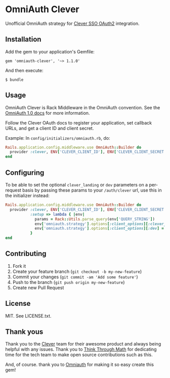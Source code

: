 # OmniAuth Clever

Unofficial OmniAuth strategy for [Clever SSO OAuth2](https://clever.com/developers/docs/oauth) integration.

## Installation

Add the gem to your application's Gemfile:

    gem 'omniauth-clever', '~> 1.1.0'

And then execute:

    $ bundle

## Usage

OmniAuth Clever is Rack Middleware in the OmniAuth convention. See the
[OmniAuth 1.0 docs](https://github.com/intridea/omniauth) for more information.

Follow the Clever OAuth docs to register your application, set callback URLs,
and get a client ID and client secret.

Example: In `config/initializers/omniauth.rb`, do:

```ruby
Rails.application.config.middleware.use OmniAuth::Builder do
  provider :clever, ENV['CLEVER_CLIENT_ID'], ENV['CLEVER_CLIENT_SECRET']
end
```

## Configuring

To be able to set the optional `clever_landing` or `dev` parameters on a
per-request basis by passing these params to your `/auth/clever` url, use
this in the initializer instead:

```ruby
Rails.application.config.middleware.use OmniAuth::Builder do
  provider :clever, ENV['CLEVER_CLIENT_ID'], ENV['CLEVER_CLIENT_SECRET'],
           :setup => lambda { |env|
             params = Rack::Utils.parse_query(env['QUERY_STRING'])
             env['omniauth.strategy'].options[:client_options][:clever_landing] = params['clever_landing']
             env['omniauth.strategy'].options[:client_options][:dev] = params['dev']
           }
end
```

## Contributing

1. Fork it
2. Create your feature branch (`git checkout -b my-new-feature`)
3. Commit your changes (`git commit -am 'Add some feature'`)
4. Push to the branch (`git push origin my-new-feature`)
5. Create new Pull Request

## License

MIT. See LICENSE.txt.

## Thank yous

Thank you to the [Clever](https://github.com/Clever/) team for their awesome
product and always being helpful with any issues. Thank you to [Think Through
Math](https://github.com/thinkthroughmath) for dedicating time for the tech
team to make open source contributions such as this.

And, of course. thank you to [Omniauth](https://github.com/intridea/omniauth)
for making it so easy create this gem!
